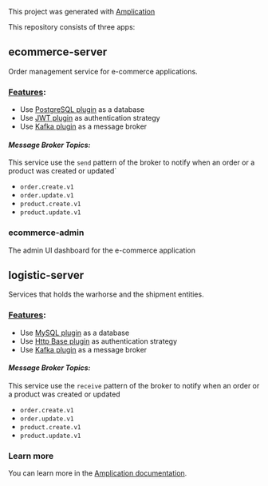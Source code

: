 This project was generated with [Amplication](https://amplication.com)

This repository consists of three apps:

## ecommerce-server
Order management service for e-commerce applications.
### <u>Features</u>:
- Use [PostgreSQL plugin](https://github.com/amplication/plugins/tree/master/plugins/db-postgres) as a database
- Use [JWT plugin](https://github.com/amplication/plugins/tree/master/plugins/auth-jwt) as authentication strategy
- Use [Kafka plugin](https://github.com/amplication/plugins/tree/master/plugins/broker-kafka) as a message broker

#### *Message Broker Topics:*
This service use the `send` pattern of the broker to notify when an order or a product was created or updated`
- `order.create.v1`
- `order.update.v1`
- `product.create.v1`
- `product.update.v1`
### ecommerce-admin
The admin UI dashboard for the e-commerce application
## logistic-server
Services that holds the warhorse and the shipment entities.
### <u>Features</u>:
- Use [MySQL plugin](https://github.com/amplication/plugins/tree/master/plugins/db-mysql) as a database
- Use [Http Base plugin](https://github.com/amplication/plugins/tree/master/plugins/auth-basic)  as authentication strategy
- Use [Kafka plugin](https://github.com/amplication/plugins/tree/master/plugins/broker-kafka) as a message broker

#### *Message Broker Topics:*
This service use the `receive` pattern of the broker to notify when an order or a product was created or updated
- `order.create.v1` 
- `order.update.v1`
- `product.create.v1`
- `product.update.v1`
### Learn more

You can learn more in the [Amplication documentation](https://docs.amplication.com/guides/getting-started).
